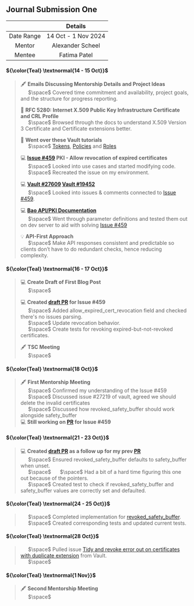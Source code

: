 ## Journal Submission One 

|  | Details |
| :---------: | :-------------: |
| Date Range  | 14 Oct - 1 Nov 2024  |
| Mentor  | Alexander Scheel  |
| Mentee  | Fatima Patel |

####  ${\color{Teal} \textnormal{14 - 15 Oct}}$
> 
> 🖋️ **Emails Discussing Mentorship Details and Project Ideas**  
> $\quad$ $\space$ Covered time commitment and availability, project goals, and the structure for progress reporting.
>
> 📖 **RFC 5280: Internet X.509 Public Key Infrastructure Certificate and CRL Profile**  
> $\quad$ $\space$ Browsed through the docs to understand X.509 Version 3 Certificate and Certificate extensions better.
> 
> 📖 **Went over these Vault tutorials**  
> $\quad$ $\space$ [Tokens](https://docs.hashicorp.com/vault/tutorials/get-started/introduction-tokens), [Policies](https://docs.hashicorp.com/vault/tutorials/get-started/introduction-policies) and [Roles](https://docs.hashicorp.com/vault/tutorials/get-started/introduction-roles)
> 
> 💻 **[Issue #459](https://github.com/openbao/openbao/issues/459) PKI - Allow revocation of expired certificates**    
> $\quad$ $\space$ Looked into use cases and started modifying code.   
> $\quad$ $\space$ Recreated the issue on my environment. 
>
> 💻 **[Vault #27609](https://github.com/hashicorp/vault/issues/27609) [Vault #19452](https://github.com/hashicorp/vault/issues/19452)**   
> $\quad$ $\space$ Looked into issues & comments connected to [Issue #459](https://github.com/openbao/openbao/issues/459).
> 
> 💻 **[Bao API/PKI Documentation](https://openbao.org/api-docs/secret/pki/#tidy)**    
> $\quad$ $\space$ Went through parameter definitions and tested them out on dev server to aid with solving [Issue #459](https://github.com/openbao/openbao/issues/459)
>
> 💡 **API-First Approach**   
> $\quad$ $\space$ Make API responses consistent and predictable so clients don’t have to do redundant checks, hence reducing complexity.
> 
####  ${\color{Teal} \textnormal{16 - 17 Oct}}$
>
> 💻 **Create Draft of First Blog Post**   
> $\quad$ $\space$ 
>
> 💻 **Created [draft PR](https://github.com/openbao/openbao/pull/638) for Issue #459**   
> $\quad$ $\space$ Added allow_expired_cert_revocation field and checked there's no issues parsing.     
> $\quad$ $\space$ Update revocation behavior.       
> $\quad$ $\space$ Create tests for revoking expired-but-not-revoked certificates.   
>
> 🖋️ **TSC Meeting**   
> $\quad$ $\space$


####  ${\color{Teal} \textnormal{18 Oct}}$
> 🖋️ **First Mentorship Meeting**   
> $\quad$ $\space$ Confirmed my understanding of the Issue #459   
> $\quad$ $\space$ Discussed issue #27219 of vault, agreed we should delete the invalid certificates   
> $\quad$ $\space$ Discussed how revoked_safety_buffer should work alongside safety_buffer   
> 💻 **Still working on [PR](https://github.com/openbao/openbao/pull/638) for Issue #459**    


####  ${\color{Teal} \textnormal{21 - 23 Oct}}$
> 💻 **Created [draft PR](https://github.com/openbao/openbao/pull/653) as a follow up for my prev [PR](https://github.com/openbao/openbao/pull/638)**      
> $\quad$ $\space$ Ensured revoked_safety_buffer defaults to safety_buffer when unset.     
> $\quad$ $\space$ $\quad$ $\space$ Had a bit of a hard time figuring this one out because of the pointers.      
> $\quad$ $\space$ Created test to check if revoked_safety_buffer and safety_buffer values are correctly set and defaulted.     
  
####  ${\color{Teal} \textnormal{24 - 25 Oct}}$         
> $\quad$ $\space$ Completed implementation for [revoked_safety_buffer](https://github.com/openbao/openbao/pull/653).     
> $\quad$ $\space$ Created corresponding tests and updated current tests.       
 
####  ${\color{Teal} \textnormal{28 Oct}}$      
> $\quad$ $\space$ Pulled issue [Tidy and revoke error out on certificates with duplicate extension](https://github.com/openbao/openbao/issues/659) from Vault.      
> $\quad$ $\space$ 

####  ${\color{Teal} \textnormal{1 Nov}}$
> 🖋️ **Second Mentorship Meeting**   
> $\quad$ $\space$
> 



